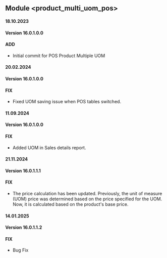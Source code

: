 ## Module <product_multi_uom_pos>

#### 18.10.2023
#### Version 16.0.1.0.0
#### ADD
- Initial commit for POS Product Multiple UOM

#### 20.02.2024
#### Version 16.0.1.0.0
#### FIX
- Fixed UOM saving issue when POS tables switched.


#### 11.09.2024
#### Version 16.0.1.0.0
#### FIX
- Added UOM in Sales details report.

#### 21.11.2024
#### Version 16.0.1.1.1
#### FIX
- The price calculation has been updated. Previously, the unit of measure (UOM) price was determined based on the price specified for the UOM. Now, it is calculated based on the product's base price.

#### 14.01.2025
#### Version 16.0.1.1.2
#### FIX
- Bug Fix